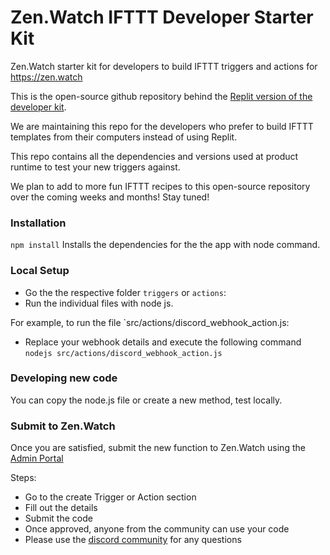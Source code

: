 # Zen.Watch IFTTT Developer Starter Kit

Zen.Watch starter kit for developers to build IFTTT triggers and actions for https://zen.watch

This is the open-source github repository behind the [Replit version of the developer kit](https://replit.com/@MarcoN4/ZenWatch-IFTTT-Starter-Kit).

We are maintaining this repo for the developers who prefer to build IFTTT templates from their computers instead of using Replit.

This repo contains all the dependencies and versions used at product runtime to test your new triggers against.

We plan to add to more fun IFTTT recipes to this open-source repository over the coming weeks and months! Stay tuned!

### Installation
``` npm install ```
Installs the dependencies for the the app with node command.

### Local Setup
- Go the the respective folder `triggers` or `actions`:
- Run the individual files with node js.

For example, to run the file `src/actions/discord_webhook_action.js:
- Replace your webhook details and execute the following command
``` nodejs src/actions/discord_webhook_action.js ```

### Developing new code
You can copy the node.js file or create a new method, test locally.

### Submit to Zen.Watch
Once you are satisfied, submit the new function to Zen.Watch using the [Admin Portal](https://admin.zen.watch)

Steps:
- Go to the create Trigger or Action section
- Fill out the details
- Submit the code
- Once approved, anyone from the community can use your code
- Please use the [discord community](https://discord.com/invite/7gMv9ZwgkV) for any questions

